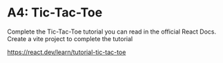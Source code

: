 # A4: Tic-Tac-Toe

Complete the Tic-Tac-Toe tutorial you can read in the official React Docs.
Create a vite project to complete the tutorial

https://react.dev/learn/tutorial-tic-tac-toe
